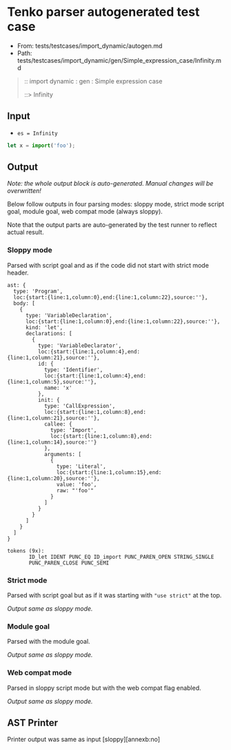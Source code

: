# Tenko parser autogenerated test case

- From: tests/testcases/import_dynamic/autogen.md
- Path: tests/testcases/import_dynamic/gen/Simple_expression_case/Infinity.md

> :: import dynamic : gen : Simple expression case
>
> ::> Infinity

## Input

- `es = Infinity`

`````js
let x = import('foo');
`````

## Output

_Note: the whole output block is auto-generated. Manual changes will be overwritten!_

Below follow outputs in four parsing modes: sloppy mode, strict mode script goal, module goal, web compat mode (always sloppy).

Note that the output parts are auto-generated by the test runner to reflect actual result.

### Sloppy mode

Parsed with script goal and as if the code did not start with strict mode header.

`````
ast: {
  type: 'Program',
  loc:{start:{line:1,column:0},end:{line:1,column:22},source:''},
  body: [
    {
      type: 'VariableDeclaration',
      loc:{start:{line:1,column:0},end:{line:1,column:22},source:''},
      kind: 'let',
      declarations: [
        {
          type: 'VariableDeclarator',
          loc:{start:{line:1,column:4},end:{line:1,column:21},source:''},
          id: {
            type: 'Identifier',
            loc:{start:{line:1,column:4},end:{line:1,column:5},source:''},
            name: 'x'
          },
          init: {
            type: 'CallExpression',
            loc:{start:{line:1,column:8},end:{line:1,column:21},source:''},
            callee: {
              type: 'Import',
              loc:{start:{line:1,column:8},end:{line:1,column:14},source:''}
            },
            arguments: [
              {
                type: 'Literal',
                loc:{start:{line:1,column:15},end:{line:1,column:20},source:''},
                value: 'foo',
                raw: "'foo'"
              }
            ]
          }
        }
      ]
    }
  ]
}

tokens (9x):
       ID_let IDENT PUNC_EQ ID_import PUNC_PAREN_OPEN STRING_SINGLE
       PUNC_PAREN_CLOSE PUNC_SEMI
`````

### Strict mode

Parsed with script goal but as if it was starting with `"use strict"` at the top.

_Output same as sloppy mode._

### Module goal

Parsed with the module goal.

_Output same as sloppy mode._

### Web compat mode

Parsed in sloppy script mode but with the web compat flag enabled.

_Output same as sloppy mode._

## AST Printer

Printer output was same as input [sloppy][annexb:no]
